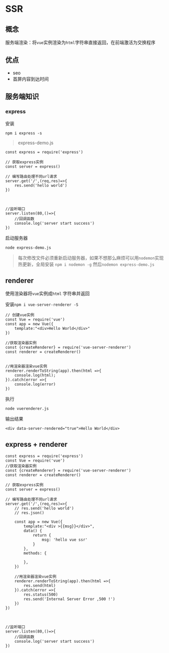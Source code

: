 # SSR

## 概念 

服务端渲染：将`vue`实例渲染为`html`字符串直接返回，在前端激活为交换程序

## 优点

- seo
- 首屏内容到达时间

##  服务端知识


### express
安装

```
npm i express -s
```

>express-demo.js

```
const express = require('express')

// 获取express实例
const server = express()

// 编写路由处理不同url请求
server.get('/',(req,res)=>{
    res.send('hello world')
})



//监听端口
server.listen(80,()=>{
    //回调函数
    console.log('server start success')
})
```

启动服务器
```
node express-demo.js
```

> 每次修改文件必须重新启动服务器，如果不想那么麻烦可以用`nodemon`实现热更新，全局安装 `npm i nodemon -g` 然后`nodemon express-demo.js`


## renderer

使用渲染器将`vue`实例成`html` 字符串并返回

安装`npm i vue-server-renderer -S`

```
// 创建vue实例
const Vue = require('vue')
const app = new Vue({
    template:"<div>Hello World</div>"
})

//获取渲染器实例
const {createRenderer} = require('vue-server-renderer')
const renderer = createRenderer()


//用渲染器渲染vue实例
renderer.renderToString(app).then(html =>{
    console.log(html);
}).catch(error =>{
    console.log(error)
})
```

执行
```
node vuerenderer.js
```
输出结果
```
<div data-server-rendered="true">Hello World</div>
```

## express + renderer


```
const express = require('express')
const Vue = require('vue')
//获取渲染器实例
const {createRenderer} = require('vue-server-renderer')
const renderer = createRenderer()

// 获取express实例
const server = express()

// 编写路由处理不同url请求
server.get('/',(req,res)=>{
    // res.send('hello world')
    // res.json()

    const app = new Vue({
        template:"<div >{{msg}}</div>",
        data() {
            return {
                msg: 'hello vue ssr'
            }
        },
        methods: {
    
        },
    })

    //用渲染器渲染vue实例
    renderer.renderToString(app).then(html =>{
        res.send(html)
    }).catch(error =>{
        res.status(500)
        res.send('Internal Server Error ,500 !')
    })
})



//监听端口
server.listen(80,()=>{
    //回调函数
    console.log('server start success')
})
```